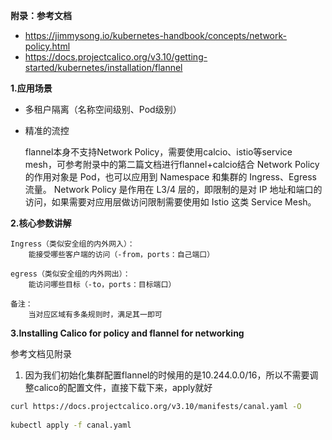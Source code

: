 **附录：参考文档**

* https://jimmysong.io/kubernetes-handbook/concepts/network-policy.html
* https://docs.projectcalico.org/v3.10/getting-started/kubernetes/installation/flannel

**1.应用场景**

* 多租户隔离（名称空间级别、Pod级别）
* 精准的流控


    flannel本身不支持Network Policy，需要使用calcio、istio等service mesh，可参考附录中的第二篇文档进行flannel+calcio结合
    Network Policy 的作用对象是 Pod，也可以应用到 Namespace 和集群的 Ingress、Egress 流量。
    Network Policy 是作用在 L3/4 层的，即限制的是对 IP 地址和端口的访问，如果需要对应用层做访问限制需要使用如 Istio 这类 Service Mesh。

**2.核心参数讲解**

```text
Ingress（类似安全组的内外网入）：
    能接受哪些客户端的访问（-from，ports：自己端口）
        
egress（类似安全组的内外网出）：
    能访问哪些目标（-to，ports：目标端口）
    
备注：
    当对应区域有多条规则时，满足其一即可
```

**3.Installing Calico for policy and flannel for networking**
   
   参考文档见附录
   
1) 因为我们初始化集群配置flannel的时候用的是10.244.0.0/16，所以不需要调整calico的配置文件，直接下载下来，apply就好
```bash
curl https://docs.projectcalico.org/v3.10/manifests/canal.yaml -O
    
kubectl apply -f canal.yaml
```
